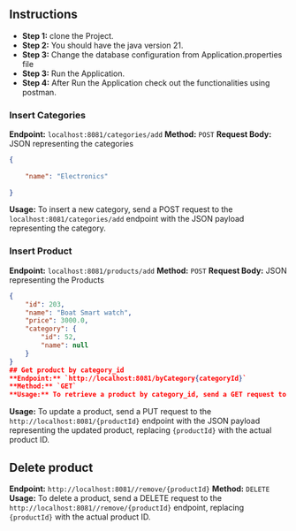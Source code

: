 ## Instructions
- **Step 1:** clone the Project.
- **Step 2:** You should have the java version 21.
-  **Step 3:** Change the database configuration from Application.properties file
- **Step 3:** Run the Application.
- **Step 4:** After Run the Application check out the functionalities using postman.
  
### Insert Categories
**Endpoint:** `localhost:8081/categories/add`
**Method:** `POST`
**Request Body:** JSON representing the categories
```json
{
    
    "name": "Electronics"
    
}
```
**Usage:** To insert a new category, send a POST request to the `localhost:8081/categories/add` endpoint with the JSON payload representing the category.
### Insert Product
**Endpoint:** `localhost:8081/products/add`
**Method:** `POST`
**Request Body:** JSON representing the Products
```json
{
    "id": 203,
    "name": "Boat Smart watch",
    "price": 3000.0,
    "category": {
        "id": 52,
        "name": null
    }
}
## Get product by category_id
**Endpoint:** `http://localhost:8081/byCategory{categoryId}`
**Method:** `GET`
**Usage:** To retrieve a product by category_id, send a GET request to the `http://localhost:8081/byCategory{categoryId}'
```
**Usage:** To update a product, send a PUT request to the `http://localhost:8081/{productId}` endpoint with the JSON payload representing the updated product, replacing `{productId}` with the actual product ID.
## Delete product
**Endpoint:** `http://localhost:8081//remove/{productId}`
**Method:** `DELETE`
**Usage:** To delete a product, send a DELETE request to the `http://localhost:8081//remove/{productId}` endpoint, replacing `{productId}` with the actual product ID.
